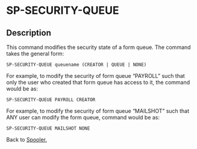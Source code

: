 # SP-SECURITY-QUEUE

<PageHeader />

## Description

This command modifies the security state of a form queue. The command takes the general form:

```
SP-SECURITY-QUEUE queuename (CREATOR | QUEUE | NONE)
```

For example, to modify the security of form queue “PAYROLL” such that only the user who created that form queue has access to it, the command would be as:

```
SP-SECURITY-QUEUE PAYROLL CREATOR
```

For example, to modify the security of form queue “MAILSHOT” such that ANY user can modify the form queue, command would be as:

```
SP-SECURITY-QUEUE MAILSHOT NONE
```

Back to [Spooler.](./../jbase-spooler)

<PageFooter />
